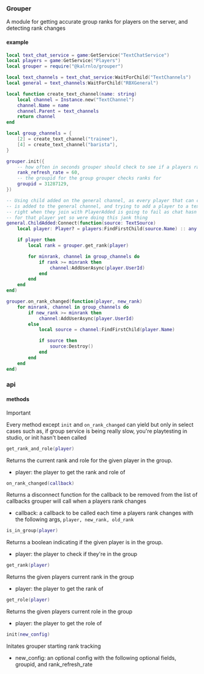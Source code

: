 ### Grouper

A module for getting accurate group ranks for players on the server, and detecting rank changes

#### example
```lua
local text_chat_service = game:GetService("TextChatService")
local players = game:GetService("Players")
local grouper = require("@kalrnlo/grouper")

local text_channels = text_chat_service:WaitForChild("TextChannels")
local general = text_channels:WaitForChild("RBXGeneral")

local function create_text_channel(name: string)
	local channel = Instance.new("TextChannel")
	channel.Name = name
	channel.Parent = text_channels
	return channel
end

local group_channels = {
	[2] = create_text_channel("trainee"),
	[4] = create_text_channel("barista"),
}

grouper.init({
	-- how often in seconds grouper should check to see if a players rank has changed
	rank_refresh_rate = 60,
	-- the groupid for the group grouper checks ranks for
	groupid = 31287129,
})

-- Using child added on the general channel, as every player that can chat
-- is added to the general channel, and trying to add a player to a text channel
-- right when they join with PlayerAdded is going to fail as chat hasn't loaded
-- for that player yet so were doing this jank thing
general.ChildAdded:Connect(function(source: TextSource)
	local player: Player? = players:FindFirstChild(source.Name) :: any

	if player then
		local rank = grouper.get_rank(player)

		for minrank, channel in group_channels do
			if rank >= minrank then
				channel:AddUserAsync(player.UserId)
			end
		end
	end
end)

grouper.on_rank_changed(function(player, new_rank)
	for minrank, channel in group_channels do
		if new_rank >= minrank then
			channel:AddUserAsync(player.UserId)
		else
			local source = channel:FindFirstChild(player.Name)

			if source then
				source:Destroy()
			end
		end
	end
end)
```

### api
#### methods

> [!IMPORTANT]
> Every method except `init` and `on_rank_changed` can yield but only in select cases such as, if group service is being really slow, you're playtesting in studio, or init hasn't been called

```lua
get_rank_and_role(player)
```
Returns the current rank and role for the given player in the group.
- player: the player to get the rank and role of

```lua
on_rank_changed(callback)
```
Returns a disconnect function for the callback to be removed from the list of callbacks grouper will call when a players rank changes
- callback: a callback to be called each time a players rank changes with the following args, `player, new_rank, old_rank`

```lua
is_in_group(player)
```
Returns a boolean indicating if the given player is in the group.
- player: the player to check if they're in the group

```lua
get_rank(player)
```
Returns the given players current rank in the group
- player: the player to get the rank of

```lua
get_role(player)
```
Returns the given players current role in the group
- player: the player to get the role of

```lua
init(new_config)
```
Initates grouper starting rank tracking
- new_config: an optional config with the following optional fields, groupid, and rank_refresh_rate
